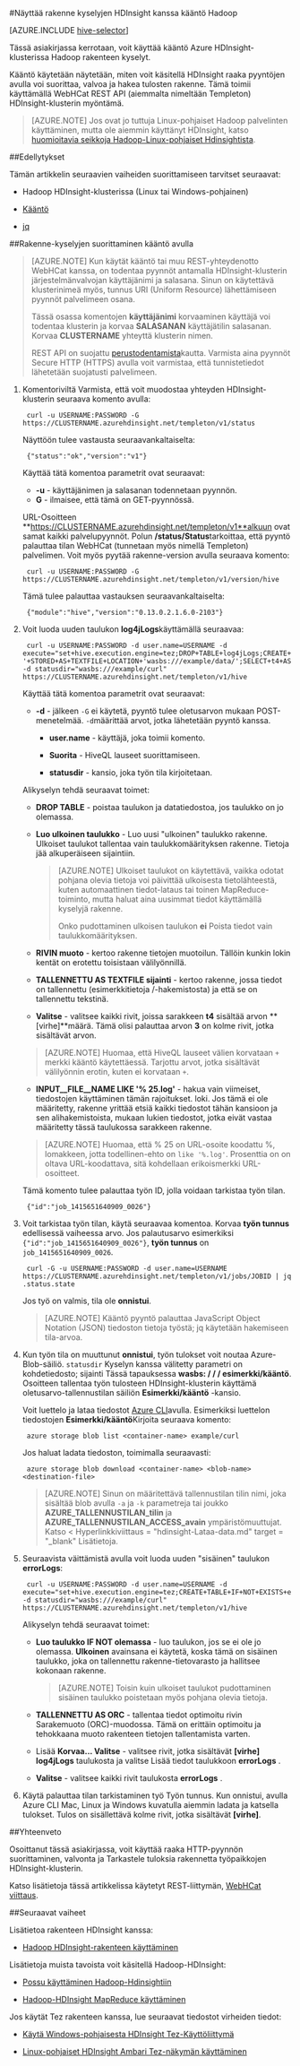 <properties
   pageTitle="Hadoop rakenteen käyttäminen HDInsight kääntö | Microsoft Azure"
   description="Lue, miten voit lähettää etäyhteyden Possu työt käyttämällä kääntö Hdinsightista."
   services="hdinsight"
   documentationCenter=""
   authors="Blackmist"
   manager="jhubbard"
   editor="cgronlun"
    tags="azure-portal"/>

<tags
   ms.service="hdinsight"
   ms.devlang="na"
   ms.topic="article"
   ms.tgt_pltfrm="na"
   ms.workload="big-data"
   ms.date="09/07/2016"
   ms.author="larryfr"/>

#<a name="run-hive-queries-with-hadoop-in-hdinsight-with-curl"></a>Näyttää rakenne kyselyjen HDInsight kanssa kääntö Hadoop

[AZURE.INCLUDE [hive-selector](../../includes/hdinsight-selector-use-hive.md)]

Tässä asiakirjassa kerrotaan, voit käyttää kääntö Azure HDInsight-klusterissa Hadoop rakenteen kyselyt.

Kääntö käytetään näytetään, miten voit käsitellä HDInsight raaka pyyntöjen avulla voi suorittaa, valvoa ja hakea tulosten rakenne. Tämä toimii käyttämällä WebHCat REST API (aiemmalta nimeltään Templeton) HDInsight-klusterin myöntämä.

> [AZURE.NOTE] Jos ovat jo tuttuja Linux-pohjaiset Hadoop palvelinten käyttäminen, mutta ole aiemmin käyttänyt HDInsight, katso [huomioitavia seikkoja Hadoop-Linux-pohjaiset Hdinsightista](hdinsight-hadoop-linux-information.md).

##<a id="prereq"></a>Edellytykset

Tämän artikkelin seuraavien vaiheiden suorittamiseen tarvitset seuraavat:

* Hadoop HDInsight-klusterissa (Linux tai Windows-pohjainen)

* [Kääntö](http://curl.haxx.se/)

* [jq](http://stedolan.github.io/jq/)

##<a id="curl"></a>Rakenne-kyselyjen suorittaminen kääntö avulla

> [AZURE.NOTE] Kun käytät kääntö tai muu REST-yhteydenotto WebHCat kanssa, on todentaa pyynnöt antamalla HDInsight-klusterin järjestelmänvalvojan käyttäjänimi ja salasana. Sinun on käytettävä klusterinimeä myös, tunnus URI (Uniform Resource) lähettämiseen pyynnöt palvelimeen osana.
>
> Tässä osassa komentojen **käyttäjänimi** korvaaminen käyttäjä voi todentaa klusterin ja korvaa **SALASANAN** käyttäjätilin salasanan. Korvaa **CLUSTERNAME** yhteyttä klusterin nimen.
>
> REST API on suojattu [perustodentamista](http://en.wikipedia.org/wiki/Basic_access_authentication)kautta. Varmista aina pyynnöt Secure HTTP (HTTPS) avulla voit varmistaa, että tunnistetiedot lähetetään suojatusti palvelimeen.

1. Komentoriviltä Varmista, että voit muodostaa yhteyden HDInsight-klusterin seuraava komento avulla:

        curl -u USERNAME:PASSWORD -G https://CLUSTERNAME.azurehdinsight.net/templeton/v1/status

    Näyttöön tulee vastausta seuraavankaltaiselta:

        {"status":"ok","version":"v1"}

    Käyttää tätä komentoa parametrit ovat seuraavat:

    * **-u** - käyttäjänimen ja salasanan todennetaan pyynnön.
    * **G** - ilmaisee, että tämä on GET-pyynnössä.

    URL-Osoitteen **https://CLUSTERNAME.azurehdinsight.net/templeton/v1**alkuun ovat samat kaikki palvelupyynnöt. Polun **/status/Status**tarkoittaa, että pyyntö palauttaa tilan WebHCat (tunnetaan myös nimellä Templeton) palvelimen. Voit myös pyytää rakenne-version avulla seuraava komento:

        curl -u USERNAME:PASSWORD -G https://CLUSTERNAME.azurehdinsight.net/templeton/v1/version/hive

    Tämä tulee palauttaa vastauksen seuraavankaltaiselta:

        {"module":"hive","version":"0.13.0.2.1.6.0-2103"}

2. Voit luoda uuden taulukon **log4jLogs**käyttämällä seuraavaa:

        curl -u USERNAME:PASSWORD -d user.name=USERNAME -d execute="set+hive.execution.engine=tez;DROP+TABLE+log4jLogs;CREATE+EXTERNAL+TABLE+log4jLogs(t1+string,t2+string,t3+string,t4+string,t5+string,t6+string,t7+string)+ROW+FORMAT+DELIMITED+FIELDS+TERMINATED+BY+' '+STORED+AS+TEXTFILE+LOCATION+'wasbs:///example/data/';SELECT+t4+AS+sev,COUNT(*)+AS+count+FROM+log4jLogs+WHERE+t4+=+'[ERROR]'+AND+INPUT__FILE__NAME+LIKE+'%25.log'+GROUP+BY+t4;" -d statusdir="wasbs:///example/curl" https://CLUSTERNAME.azurehdinsight.net/templeton/v1/hive

    Käyttää tätä komentoa parametrit ovat seuraavat:

    * **-d** - jälkeen `-G` ei käytetä, pyyntö tulee oletusarvon mukaan POST-menetelmää. `-d`määrittää arvot, jotka lähetetään pyyntö kanssa.

        * **user.name** - käyttäjä, joka toimii komento.

        * **Suorita** - HiveQL lauseet suorittamiseen.

        * **statusdir** - kansio, joka työn tila kirjoitetaan.

    Alikyselyn tehdä seuraavat toimet:

    * **DROP TABLE** - poistaa taulukon ja datatiedostoa, jos taulukko on jo olemassa.

    * **Luo ulkoinen taulukko** - Luo uusi "ulkoinen" taulukko rakenne. Ulkoiset taulukot tallentaa vain taulukkomäärityksen rakenne. Tietoja jää alkuperäiseen sijaintiin.

        > [AZURE.NOTE] Ulkoiset taulukot on käytettävä, vaikka odotat pohjana olevia tietoja voi päivittää ulkoisesta tietolähteestä, kuten automaattinen tiedot-lataus tai toinen MapReduce-toiminto, mutta haluat aina uusimmat tiedot käyttämällä kyselyjä rakenne.
        >
        > Onko pudottaminen ulkoisen taulukon **ei** Poista tiedot vain taulukkomäärityksen.

    * **RIVIN muoto** - kertoo rakenne tietojen muotoilun. Tällöin kunkin lokin kentät on erotettu toisistaan välilyönnillä.

    * **TALLENNETTU AS TEXTFILE sijainti** - kertoo rakenne, jossa tiedot on tallennettu (esimerkkitietoja /-hakemistosta) ja että se on tallennettu tekstinä.

    * **Valitse** - valitsee kaikki rivit, joissa sarakkeen **t4** sisältää arvon **[virhe]**määrä. Tämä olisi palauttaa arvon **3** on kolme rivit, jotka sisältävät arvon.

    > [AZURE.NOTE] Huomaa, että HiveQL lauseet välien korvataan `+` merkki kääntö käytettäessä. Tarjottu arvot, jotka sisältävät välilyönnin erotin, kuten ei korvataan `+`.

    * **INPUT__FILE__NAME LIKE '% 25.log'** - hakua vain viimeiset, tiedostojen käyttäminen tämän rajoitukset. loki. Jos tämä ei ole määritetty, rakenne yrittää etsiä kaikki tiedostot tähän kansioon ja sen alihakemistoista, mukaan lukien tiedostot, jotka eivät vastaa määritetty tässä taulukossa sarakkeen rakenne.

    > [AZURE.NOTE] Huomaa, että % 25 on URL-osoite koodattu %, lomakkeen, jotta todellinen-ehto on `like '%.log'`. Prosenttia on on oltava URL-koodattava, sitä kohdellaan erikoismerkki URL-osoitteet.

    Tämä komento tulee palauttaa työn ID, jolla voidaan tarkistaa työn tilan.

        {"id":"job_1415651640909_0026"}

3. Voit tarkistaa työn tilan, käytä seuraavaa komentoa. Korvaa **työn tunnus** edellisessä vaiheessa arvo. Jos palautusarvo esimerkiksi `{"id":"job_1415651640909_0026"}`, **työn tunnus** on `job_1415651640909_0026`.

        curl -G -u USERNAME:PASSWORD -d user.name=USERNAME https://CLUSTERNAME.azurehdinsight.net/templeton/v1/jobs/JOBID | jq .status.state

    Jos työ on valmis, tila ole **onnistui**.

    > [AZURE.NOTE] Kääntö pyyntö palauttaa JavaScript Object Notation (JSON) tiedoston tietoja työstä; jq käytetään hakemiseen tila-arvoa.

4. Kun työn tila on muuttunut **onnistui**, työn tulokset voit noutaa Azure-Blob-säiliö. `statusdir` Kyselyn kanssa välitetty parametri on kohdetiedosto; sijainti Tässä tapauksessa **wasbs: / / / esimerkki/kääntö**. Osoitteen tallentaa työn tulosteen HDInsight-klusterin käyttämä oletusarvo-tallennustilan säiliön **Esimerkki/kääntö** -kansio.

    Voit luettelo ja lataa tiedostot [Azure CLI](../xplat-cli-install.md)avulla. Esimerkiksi luettelon tiedostojen **Esimerkki/kääntö**Kirjoita seuraava komento:

        azure storage blob list <container-name> example/curl

    Jos haluat ladata tiedoston, toimimalla seuraavasti:

        azure storage blob download <container-name> <blob-name> <destination-file>

    > [AZURE.NOTE] Sinun on määritettävä tallennustilan tilin nimi, joka sisältää blob avulla `-a` ja `-k` parametreja tai joukko **AZURE\_TALLENNUSTILAN\_tilin** ja **AZURE\_TALLENNUSTILAN\_ACCESS\_avain** ympäristömuuttujat. Katso < Hyperlinkkiviittaus = "hdinsight-Lataa-data.md" target = "_blank" Lisätietoja.

6. Seuraavista väittämistä avulla voit luoda uuden "sisäinen" taulukon **errorLogs**:

        curl -u USERNAME:PASSWORD -d user.name=USERNAME -d execute="set+hive.execution.engine=tez;CREATE+TABLE+IF+NOT+EXISTS+errorLogs(t1+string,t2+string,t3+string,t4+string,t5+string,t6+string,t7+string)+STORED+AS+ORC;INSERT+OVERWRITE+TABLE+errorLogs+SELECT+t1,t2,t3,t4,t5,t6,t7+FROM+log4jLogs+WHERE+t4+=+'[ERROR]'+AND+INPUT__FILE__NAME+LIKE+'%25.log';SELECT+*+from+errorLogs;" -d statusdir="wasbs:///example/curl" https://CLUSTERNAME.azurehdinsight.net/templeton/v1/hive

    Alikyselyn tehdä seuraavat toimet:

    * **Luo taulukko IF NOT olemassa** - luo taulukon, jos se ei ole jo olemassa. **Ulkoinen** avainsana ei käytetä, koska tämä on sisäinen taulukko, joka on tallennettu rakenne-tietovarasto ja hallitsee kokonaan rakenne.

        > [AZURE.NOTE] Toisin kuin ulkoiset taulukot pudottaminen sisäinen taulukko poistetaan myös pohjana olevia tietoja.

    * **TALLENNETTU AS ORC** - tallentaa tiedot optimoitu rivin Sarakemuoto (ORC)-muodossa. Tämä on erittäin optimoitu ja tehokkaana muoto rakenteen tietojen tallentamista varten.
    * Lisää **Korvaa... Valitse** - valitsee rivit, jotka sisältävät **[virhe]** **log4jLogs** taulukosta ja valitse Lisää tiedot taulukkoon **errorLogs** .
    * **Valitse** - valitsee kaikki rivit taulukosta **errorLogs** .

7. Käytä palauttaa tilan tarkistaminen työ Työn tunnus. Kun onnistui, avulla Azure CLI Mac, Linux ja Windows kuvatulla aiemmin ladata ja katsella tulokset. Tulos on sisällettävä kolme rivit, jotka sisältävät **[virhe]**.


##<a id="summary"></a>Yhteenveto

Osoittanut tässä asiakirjassa, voit käyttää raaka HTTP-pyynnön suorittaminen, valvonta ja Tarkastele tuloksia rakennetta työpaikkojen HDInsight-klusterin.

Katso lisätietoja tässä artikkelissa käytetyt REST-liittymän, <a href="https://cwiki.apache.org/confluence/display/Hive/WebHCat+Reference" target="_blank">WebHCat viittaus</a>.

##<a id="nextsteps"></a>Seuraavat vaiheet

Lisätietoa rakenteen HDInsight kanssa:

* [Hadoop HDInsight-rakenteen käyttäminen](hdinsight-use-hive.md)

Lisätietoja muista tavoista voit käsitellä Hadoop-HDInsight:

* [Possu käyttäminen Hadoop-Hdinsightiin](hdinsight-use-pig.md)

* [Hadoop-HDInsight MapReduce käyttäminen](hdinsight-use-mapreduce.md)

Jos käytät Tez rakenteen kanssa, lue seuraavat tiedostot virheiden tiedot:

* [Käytä Windows-pohjaisesta HDInsight Tez-Käyttöliittymä](hdinsight-debug-tez-ui.md)

* [Linux-pohjaiset HDInsight Ambari Tez-näkymän käyttäminen](hdinsight-debug-ambari-tez-view.md)

[hdinsight-sdk-documentation]: http://msdnstage.redmond.corp.microsoft.com/library/dn479185.aspx

[azure-purchase-options]: http://azure.microsoft.com/pricing/purchase-options/
[azure-member-offers]: http://azure.microsoft.com/pricing/member-offers/
[azure-free-trial]: http://azure.microsoft.com/pricing/free-trial/

[apache-tez]: http://tez.apache.org
[apache-hive]: http://hive.apache.org/
[apache-log4j]: http://en.wikipedia.org/wiki/Log4j
[hive-on-tez-wiki]: https://cwiki.apache.org/confluence/display/Hive/Hive+on+Tez
[import-to-excel]: http://azure.microsoft.com/documentation/articles/hdinsight-connect-excel-power-query/


[hdinsight-use-oozie]: hdinsight-use-oozie.md
[hdinsight-analyze-flight-data]: hdinsight-analyze-flight-delay-data.md




[hdinsight-provision]: hdinsight-provision-clusters.md
[hdinsight-submit-jobs]: hdinsight-submit-hadoop-jobs-programmatically.md
[hdinsight-upload-data]: hdinsight-upload-data.md

[powershell-here-strings]: http://technet.microsoft.com/library/ee692792.aspx


